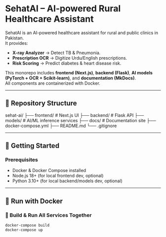 # SehatAI – AI-powered Rural Healthcare Assistant  

SehatAI is an AI-powered healthcare assistant for rural and public clinics in Pakistan.  
It provides:  
- **X-ray Analyzer** → Detect TB & Pneumonia.  
- **Prescription OCR** → Digitize Urdu/English prescriptions.  
- **Risk Scoring** → Predict diabetes & heart disease risk.  

This monorepo includes **frontend (Next.js)**, **backend (Flask)**, **AI models (PyTorch + OCR + Scikit-learn)**, and **documentation (MkDocs)**.  
All components are containerized with Docker.  

---

## 📂 Repository Structure  

sehat-ai/
├── frontend/ # Next.js UI
├── backend/ # Flask API
├── models/ # AI/ML inference services
├── docs/ # Documentation site
├── docker-compose.yml
├── README.md
└── .gitignore


---

## 🚀 Getting Started  

### Prerequisites  
- Docker & Docker Compose installed  
- Node.js 18+ (for local frontend dev, optional)  
- Python 3.10+ (for local backend/models dev, optional)  

---

## 🐳 Run with Docker  

### 🔹 Build & Run All Services Together  

```bash
docker-compose build
docker-compose up
